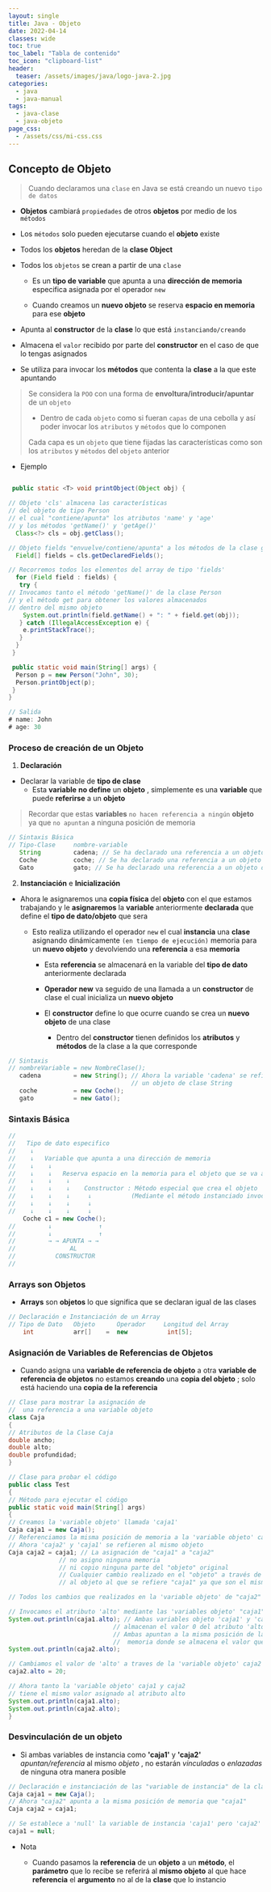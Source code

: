 ```yaml
---
layout: single
title: Java - Objeto
date: 2022-04-14
classes: wide
toc: true
toc_label: "Tabla de contenido"
toc_icon: "clipboard-list"
header:
  teaser: /assets/images/java/logo-java-2.jpg
categories:
  - java
  - java-manual
tags:
  - java-clase
  - java-objeto
page_css: 
  - /assets/css/mi-css.css
---
```


## Concepto de Objeto

> Cuando declaramos una ``clase`` en Java se está creando un nuevo ``tipo de datos``

  * **Objetos** cambiará ``propiedades`` de otros **objetos** por medio de los ``métodos``

  * Los ``métodos`` solo pueden ejecutarse cuando el **objeto** existe 

  * Todos los **objetos** heredan de la **clase Object**

  * Todos los ``objetos`` se crean a partir de una ``clase``

    * Es un **tipo de variable** que apunta a una **dirección de memoria** especifica asignada por el operador ``new``

    * Cuando creamos un **nuevo objeto** se reserva **espacio en memoria** para ese **objeto**

  * Apunta al **constructor** de la **clase** lo que está ``instanciando/creando``

  * Almacena el ``valor`` recibido por parte del **constructor** en el caso de que lo tengas asignados

  * Se utiliza para invocar los **métodos** que contenta la **clase** a la que este apuntando

> Se considera la ``POO`` con una forma de **envoltura/introducir/apuntar** de un ``objeto`` 
>  
>  * Dentro de cada ``objeto`` como si fueran ``capas`` de una cebolla y así poder invocar los ``atributos`` y ``métodos`` que lo componen
>
> Cada capa es un ``objeto`` que tiene fijadas las características como son los ``atributos`` y ``métodos`` del ``objeto`` anterior

* Ejemplo

```java

 public static <T> void printObject(Object obj) {

// Objeto 'cls' almacena las características
// del objeto de tipo Person
// el cual "contiene/apunta" los atributos 'name' y 'age'
// y los métodos 'getName()' y 'getAge()' 
  Class<?> cls = obj.getClass();

// Objeto fields "envuelve/contiene/apunta" a los métodos de la clase genérica Class<?> 
  Field[] fields = cls.getDeclaredFields();

// Recorremos todos los elementos del array de tipo 'fields'
  for (Field field : fields) {
   try {
// Invocamos tanto el método 'getName()' de la clase Person 
// y el método get para obtener los valores almacenados
// dentro del mismo objeto 
    System.out.println(field.getName() + ": " + field.get(obj));
   } catch (IllegalAccessException e) {
    e.printStackTrace();
   }
  }
 }

 public static void main(String[] args) {
  Person p = new Person("John", 30);
  Person.printObject(p);
 }
}

// Salida
# name: John
# age: 30
```

### Proceso de creación de un Objeto

1. **Declaración**

* Declarar la variable de **tipo de clase**
  * Esta **variable** **no define** un **objeto** , simplemente es una **variable** que puede **referirse** a un **objeto**

> Recordar que estas **variables** ``no hacen referencia a ningún`` **objeto** ya que ``no apuntan`` a ninguna posición de memoria

```java
// Sintaxis Básica
// Tipo-Clase     nombre-variable
   String         cadena; // Se ha declarado una referencia a un objeto de tipo String
   Coche          coche; // Se ha declarado una referencia a un objeto de tipo Coche
   Gato           gato; // Se ha declarado una referencia a un objeto de tipo Coche
```

2. **Instanciación** e **Inicialización**

* Ahora le asignaremos una **copia física** del **objeto** con el que estamos trabajando y le **asignaremos** la **variable** anteriormente **declarada** que define el **tipo de dato/objeto** que sera

  * Esto realiza utilizando el operador ``new`` el cual **instancia** una **clase** asignando dinámicamente ``(en tiempo de ejecución)`` memoria para un **nuevo objeto** y devolviendo una **referencia** a esa **memoria**

    * Esta **referencia** se almacenará en la variable del **tipo de dato** anteriormente declarada

    * **Operador new** va seguido de una llamada a un **constructor** de clase el cual inicializa un **nuevo objeto**

    * El **constructor** define lo que ocurre cuando se crea un **nuevo objeto** de una clase
      * Dentro del **constructor** tienen definidos los **atributos** y **métodos** de la clase a la que corresponde

```java
// Sintaxis
// nombreVariable = new NombreClase();
   cadena         = new String(); // Ahora la variable 'cadena' se refiere a 
                                  // un objeto de clase String 
   coche          = new Coche();
   gato           = new Gato();
```

### Sintaxis Básica

```java
//   
//   Tipo de dato especifico
//    ↓
//    ↓   Variable que apunta a una dirección de memoria
//    ↓    ↓
//    ↓    ↓   Reserva espacio en la memoria para el objeto que se va a crear (HEAP)
//    ↓    ↓    ↓
//    ↓    ↓    ↓    Constructor : Método especial que crea el objeto 
//    ↓    ↓    ↓     ↓           (Mediante el método instanciado invocamos sus métodos)
//    ↓    ↓    ↓     ↓
//    ↓    ↓    ↓     ↓
    Coche c1 = new Coche();
//         ↓             ↑
//         ↓             ↑
//         → → APUNTA → →   
//               AL
//           CONSTRUCTOR
// 
```

### Arrays son Objetos

* **Arrays** son **objetos** lo que significa que se declaran igual de las clases

```java
// Declaración e Instanciación de un Array
// Tipo de Dato   Objeto      Operador     Longitud del Array
    int           arr[]    =  new           int[5];
```

### Asignación de Variables de Referencias de Objetos

* Cuando asigna una **variable de referencia de objeto** a otra **variable de referencia de objetos** no estamos **creando** una **copia del objeto** ; solo está haciendo una **copia de la referencia**

```java
// Clase para mostrar la asignación de 
//  una referencia a una variable objeto
class Caja
{
// Atributos de la Clase Caja 
double ancho;
double alto;
double profundidad;
} 

// Clase para probar el código 
public class Test
{
// Método para ejecutar el código
public static void main(String[] args)
{
// Creamos la 'variable objeto' llamada 'caja1' 
Caja caja1 = new Caja();
// Referenciamos la misma posición de memoria a la 'variable objeto' caja2 a traves de caja1
// Ahora 'caja2' y 'caja1' se refieren al mismo objeto
Caja caja2 = caja1; // La asignación de "caja1" a "caja2"
              // no asigno ninguna memoria 
              // ni copio ninguna parte del "objeto" original
              // Cualquier cambio realizado en el "objeto" a través de "caja2" afectara
              // al objeto al que se refiere "caja1" ya que son el mismo objeto

// Todos los cambios que realizados en la 'variable objeto' de "caja2" se verán reflejados en "caja1"

// Invocamos el atributo 'alto' mediante las 'variables objeto' "caja1" y "caja2"
System.out.println(caja1.alto); // Ambas variables objeto 'caja1' y 'caja2'
                             // almacenan el valor 0 del atributo 'alto'
                             // Ambas apuntan a la misma posición de la 
                             //  memoria donde se almacena el valor que es 0  
System.out.println(caja2.alto); 

// Cambiamos el valor de 'alto' a traves de la 'variable objeto' caja2
caja2.alto = 20;

// Ahora tanto la 'variable objeto' caja1 y caja2 
// tiene el mismo valor asignado al atributo alto 
System.out.println(caja1.alto);
System.out.println(caja2.alto);
}
```

### Desvinculación de un objeto

* Si ambas variables de instancia como **'caja1'** y **'caja2'** *apuntan/referencia* al mismo *objeto* , no estarán *vinculadas* o *enlazadas* de ninguna otra manera posible

```java
// Declaración e instanciación de las "variable de instancia" de la clase Caja
Caja caja1 = new Caja();
// Ahora "caja2" apunta a la misma posición de memoria que "caja1"
Caja caja2 = caja1;

// Se establece a 'null' la variable de instancia 'caja1' pero 'caja2' sigue apuntando al objeto original 'Caja()'
caja1 = null;
```

* Nota 

  *  Cuando pasamos la **referencia** de un **objeto** a un **método**, el **parámetro** que lo recibe se referirá al **mismo objeto** al que hace **referencia** el **argumento** no al de la **clase** que lo instancio
